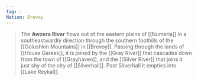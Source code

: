 ```yaml
---
tag: 💧
Nation: Brevoy
---
```

> The **Awzera River** flows out of the eastern plains of [[Numeria]] in a southeastwardly direction through the southern foothills of the [[Golushkin Mountains]] in [[Brevoy]]. Passing through the lands of [[House Garess]], it is joined by the [[Gray River]] that cascades down from the town of [[Grayhaven]], and the [[Silver River]] that joins it just shy of the city of [[Silverhall]]. Past Silverhall it empties into [[Lake Reykal]].










